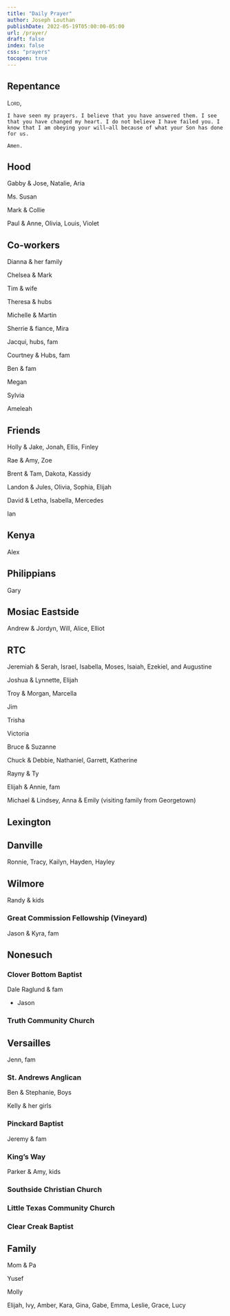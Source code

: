 ```yaml
---
title: "Daily Prayer"
author: Joseph Louthan
publishDate: 2022-05-19T05:00:00-05:00
url: /prayer/
draft: false
index: false
css: "prayers"
tocopen: true
---
```

## Repentance

<div style='font-variant: small-caps;'>
Lord,
</div>

```text
I have seen my prayers. I believe that you have answered them. I see that you have changed my heart. I do not believe I have failed you. I know that I am obeying your will—​all because of what your Son has done for us.

Amen.
```

## Hood

Gabby & Jose, Natalie, Aria

Ms. Susan

Mark & Collie

Paul & Anne, Olivia, Louis, Violet

## Co-workers

Dianna & her family

Chelsea & Mark

Tim & wife

Theresa & hubs

Michelle & Martin

Sherrie & fiance, Mira

Jacqui, hubs, fam

Courtney & Hubs, fam

Ben & fam

Megan

Sylvia

Ameleah

## Friends

Holly & Jake, Jonah, Ellis, Finley

Rae & Amy, Zoe

Brent & Tam, Dakota, Kassidy

Landon & Jules, Olivia, Sophia, Elijah

David & Letha, Isabella, Mercedes

Ian

## Kenya

Alex

## Philippians

Gary

## Mosiac Eastside

Andrew & Jordyn, Will, Alice, Elliot

## RTC

Jeremiah & Serah, Israel, Isabella, Moses, Isaiah, Ezekiel, and Augustine

Joshua & Lynnette, Elijah

Troy & Morgan, Marcella

Jim

Trisha

Victoria

Bruce & Suzanne

Chuck & Debbie, Nathaniel, Garrett, Katherine

Rayny & Ty

Elijah & Annie, fam

Michael & Lindsey, Anna & Emily (visiting family from Georgetown)

## Lexington

## Danville

Ronnie, Tracy, Kailyn, Hayden, Hayley

## Wilmore

Randy & kids

### Great Commission Fellowship (Vineyard)

Jason & Kyra, fam

## Nonesuch

### Clover Bottom Baptist  

Dale Raglund & fam  

- Jason

### Truth Community Church

## Versailles

Jenn, fam 

### St. Andrews Anglican  

Ben & Stephanie, Boys

Kelly & her girls

### Pinckard Baptist

Jeremy & fam

### King’s Way

Parker & Amy, kids

### Southside Christian Church

### Little Texas Community Church

### Clear Creak Baptist

## Family

Mom & Pa

Yusef

Molly

Elijah, Ivy, Amber, Kara, Gina, Gabe, Emma, Leslie, Grace, Lucy
